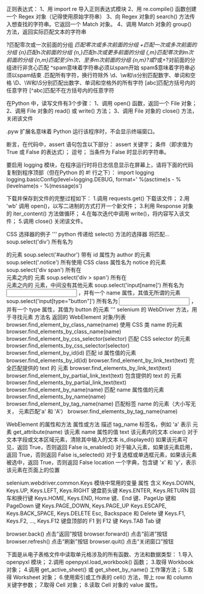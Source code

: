 正则表达式：
1、用 import re 导入正则表达式模块
2、用 re.compile() 函数创建一个 Regex 对象（记得使用原始字符串）
3、向 Regex 对象的 search() 方法传入想查找的字符串。它返回一个 Match 对象。
4、调用 Match 对象的 group() 方法，返回实际匹配文本的字符串

?匹配零次或一次前面的分组
*匹配零次或多次前面的分组
+匹配一次或多次前面的分组
{n}匹配n次前面的分组
{n,}匹配n次或更多前面的分组
{,m}匹配零次到m次前面的分组
{n,m}匹配至少n次、至多m次前面的分组
{n,m}?或*?或+?对前面的分组进行非贪心匹配
^spam意味着字符串必须以spam开始
spam$意味着字符串必须以spam结束
.匹配所有字符，换行符除外
\d、\w和\s分别匹配数字、单词和空格
\D、\W和\S分别匹配出数字、单词和空格外的所有字符
[abc]匹配方括号内的任意字符
[^abc]匹配不在方括号内的任意字符

在Python 中，读写文件有3个步骤：
1、调用 open() 函数，返回一个 File 对象；
2、调用 File 对象的 read() 或 write() 方法；
3、调用 File 对象的 close() 方法，关闭该文件

.pyw 扩展名意味着 Python 运行该程序时，不会显示终端窗口。

断言，在代码中，assert 语句包含以下部分：
assert 关键字；
条件（即求值为 True 或 False 的表达式）；
逗号；
当条件为 False 时显示的字符串。

要启用 logging 模块，在程序运行时将日志信息显示在屏幕上，请将下面的代码复制到程序顶部（但在Python 的 #! 行之下）：
import logging
logging.basicConfig(level=logging.DEBUG, format=' %(asctime)s - %(levelname)s - %(message)s')

下载并保存到文件的完整过程如下：
1.调用 requests.get() 下载该文件；
2.用 'wb' 调用 open()，以写二进制的方式打开一个新文件；
3.利用 Response 对象的 iter_content() 方法做循环；
4.在每次迭代中调用 write()，将内容写入该文件；
5.调用 close() 关闭该文件。

CSS 选择器的例子
''' python
传递给 select() 方法的选择器         将匹配...
soup.select('div')                所有名为 <div> 的元素
soup.select('#author')            带有 id 属性为 author 的元素
soup.select('.notice')            所有使用 CSS class 属性名为 notice 的元素
soup.select('div span')           所有在 <div> 元素之内的 <span> 元素
soup.select('div > span')         所有在 <div> 元素之内的 <span> 元素，中间没有其他元素
soup.select('input[name]')        所有名为 <input> ，并有一个 name 属性，其值无所谓的元素
soup.select('input[type="button"]') 所有名为 <input> ，并有一个 type 属性，其值为 button 的元素
'''
selenium 的 WebDriver 方法，用于寻找元素
方法名                                     返回的 WebElement 对象/列表
browser.find_element_by_class_name(name)    使用 CSS 类 name 的元素
browser.find_elements_by_class_name(name)
browser.find_element_by_css_selector(selector)  匹配 CSS selector 的元素
browser.find_elements_by_css_selector(selector)
browser.find_element_by_id(id)              匹配 id 属性值的元素
browser.find_elements_by_id(id)
browser.find_element_by_link_text(text)    完全匹配提供的 text 的 <a> 元素
browser.find_elements_by_link_text(text)
browser.find_element_by_partial_link_text(text)     包含提供的 text 的 <a> 元素
browser.find_elements_by_partial_link_text(text)
browser.find_element_by_name(name)              匹配 name 属性值的元素
browser.find_elements_by_name(name)
browser.find_element_by_tag_name(name)          匹配标签 name 的元素（大小写无关，<a> 元素匹配'a' 和 'A'）
browser.find_elements_by_tag_name(name)

WebElement 的属性和方法
属性或方法           描述
tag_name            标签名，例如 'a' 表示 <a> 元素
get_attribute(name) 该元素 name 属性的值
text                该元素内的文本
clear()             对于文本字段或文本区域元素，清除其中输入的文本
is_displayed()      如果该元素可见，返回 True，否则返回 False
is_enabled()        对于输入元素，如果该元素启用，返回 True，否则返回 False
is_selected()       对于复选框或单选框元素，如果该元素被选中，返回 True，否则返回 False
location            一个字典，包含键 'x' 和 'y'，表示该元素在页面上的位置

selenium.webdriver.common.Keys 模块中常用的变量
属性                                          含义
Keys.DOWN, Keys.UP, Keys.LEFT, Keys.RIGHT       键盘箭头键
Keys.ENTER, Keys.RETURN                         回车和换行键
Keys.HOME, Keys.END,                            Home 键、End 键、PageUp 键和 PageDown 键
Keys.PAGE_DOWN, Keys.PAGE_UP
Keys.ESCAPE, Keys.BACK_SPACE, Keys.DELETE       Esc, Backspace 和 Delete 键
Keys.F1, Keys.F2, ..., Keys.F12                 键盘顶部的 F1 到 F12 键
Keys.TAB                                        Tab 键

browser.back()  点击“返回”按钮
browser.forward()   点击“前进”按钮
browser.refresh()   点击“刷新”按钮
browser.quit()      点击“关闭窗口”按钮

下面是从电子表格文件中读取单元格涉及的所有函数、方法和数据类型：
1.导入 openpyxl 模块；
2.调用 openpyxl.load_workbook() 函数；
3.取得 Workbook 对象；
4.调用 get_active_sheet() 或 get_sheet_by_name() 工作簿方法；
5.取得 Worksheet 对象；
6.使用索引或工作表的 cell() 方法，带上 row 和 column 关键字参数；
7.取得 Cell 对象；
8.读取 Cell 对象的 value 属性。














